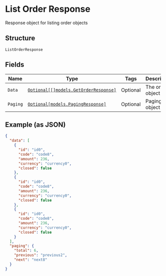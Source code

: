 
# List Order Response

Response object for listing order objects

## Structure

`ListOrderResponse`

## Fields

| Name | Type | Tags | Description |
|  --- | --- | --- | --- |
| `Data` | [`Optional[[]models.GetOrderResponse]`](../../doc/models/get-order-response.md) | Optional | The order object |
| `Paging` | [`Optional[models.PagingResponse]`](../../doc/models/paging-response.md) | Optional | Paging object |

## Example (as JSON)

```json
{
  "data": [
    {
      "id": "id0",
      "code": "code8",
      "amount": 236,
      "currency": "currency0",
      "closed": false
    },
    {
      "id": "id0",
      "code": "code8",
      "amount": 236,
      "currency": "currency0",
      "closed": false
    },
    {
      "id": "id0",
      "code": "code8",
      "amount": 236,
      "currency": "currency0",
      "closed": false
    }
  ],
  "paging": {
    "total": 6,
    "previous": "previous2",
    "next": "next8"
  }
}
```

